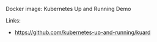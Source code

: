 Docker image: Kubernetes Up and Running Demo

Links:

- https://github.com/kubernetes-up-and-running/kuard
